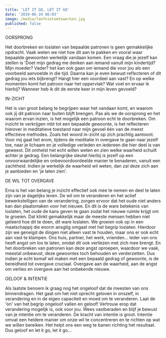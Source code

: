 ```yaml
---
title: 'LET IT GO, LET IT GO'
date: '2019-06-24 06:03'
image: /media/leefnietomtewerken.jpg
published: false
---
```

OORSPRONG

Het doorbreken en loslaten van bepaalde patronen is geen gemakkelijke opdracht. Vaak weten we niet hoe dit aan te pakken en vooral waar bepaalde gewoonten werkelijk vandaan komen. Een vraag die je jezelf kan stellen is 'Doet mijn gedrag me denken aan iemand vanuit mijn kindertijd? Mijn moeder? Vader? het kan ook gaan om iemand die voor jou als een voorbeeld aanvoelde in die tijd. Daarna kan je even bewust reflecteren of dit gedrag jou iets bijbrengt? Hangt hier een voordeel aan vast? En op welke momenten komt het patroon naar het oppervlak? Wat voel en ervaar ik hierbij? Wanneer heb ik dit de eerste keer in mijn leven gevoeld? 

IN-ZICHT

Het is van groot belang te begrijpen waar het vandaan komt, en waarom ook jij dit patroon naar buiten blijft brengen. Pas als we de oorsprong en het waarom ervan inzien, is het mogelijk een patroon echt te doorbreken. Om inzicht te verkrijgen mbt tot een bepaalde gewoonte, is het reflecteren hierover in meditatieve toestand naar mijn gevoel één van de meest effectieve methodes. Zoals het woord in-zicht op zich prachtig aantoont. Voor mij gaat het erom, tijdens de meditatie in overgave te gaan naar jezelf toe, naar je lichaam en je volledige verleden en iedereen die hier deel is van geweest. Dit omhelst het echt willen weten en zien welke waarheid schuilt achter je gedrag. Een belangrijke sleutel hierbij is jezelf op een onvoorwaardelijke en onbevoordoordeelde manier te benaderen, vanuit een zachtheid. Indien je werkelijk de waarheid wil weten, dan zal deze zich aan je aanbieden en 'je laten zien'.  

DE WIL TOT OVERGAVE

Erna is het van belang je inzicht effectief ook mee te nemen en deel te laten zijn van je dagelijks leven. De wil om te veranderen en het actief bewerkstelligen van de verandering, zorgen ervoor dat het oude niet anders kan dan plaatsmaken voor het nieuwe. En dit is de ware betekenis van loslaten, het oude de kans geven te gaan zodat het nieuwe ruimte krijgt om te groeien. Dat klinkt gemakkelijk maar de meeste mensen hebben niet geleerd hoe dit te doen, dit ware loslaten. We groeien ook op in een maatschappij die enorm ansgtig omgaat met het begrip loslaten. Hierdoor zijn we geneigd de dingen niet alleen vast te houden, maar ons er ook echt aan vast te klampen. Ons huis, partner, het werk, vrienden... Ieder van ons heeft angst om los te laten, omdat dit ook verliezen met zich mee brengt. En het doorbreken van patronen kan deze angst oproepen, waardoor we vaak, meestal onbewust, deze gewoontes toch behouden en verderzetten. Dus indien je echt komaf wil maken met een bepaald gedrag of gewoonte, is de bereidheid tot overgave cruciaal. Overgave aan de waarheid, aan de angst om verlies en overgave aan het onbekende nieuwe.  

GELOOF & INTENTIE

Als laatste benoem ik graag nog het ongeloof dat de meesten van ons binnendragen. Het gaat om het niet oprecht geloven in onszelf, in verandering en in de eigen capaciteit en moed om te veranderen. Laat de 'on' van het begrip ongeloof vallen en geloof! Vertrouw erop dat verandering mogelijk is, ook voor jou. Wees vastberaden en blijf je bewust van je intentie om te veranderen. De kracht van intentie is groot. Intentie omvat een heldere manier om onze wil te concentreren en te richten op wat we willen bereiken. Het helpt ons een weg te banen richting het resultaat. Dus geloof en let it go, let it go...



